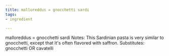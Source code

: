 ```yaml
---
title: malloreddus = gnocchetti sardi
tags:
- ingredient

---
```

malloreddus = gnocchetti sardi Notes: This Sardinian pasta is very similar to gnocchetti, except that it's often flavored with saffron. Substitutes: gnocchetti OR cavatelli

